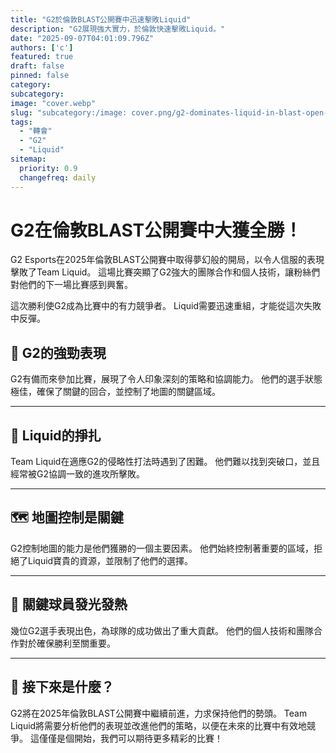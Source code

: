 ```yaml
---
title: "G2於倫敦BLAST公開賽中迅速擊敗Liquid"
description: "G2展現強大實力，於倫敦快速擊敗Liquid。"
date: "2025-09-07T04:01:09.796Z"
authors: ['c']
featured: true
draft: false
pinned: false
category:
subcategory:
image: "cover.webp"
slug: "subcategory:/image: cover.png/g2-dominates-liquid-in-blast-open-london-2025"
tags:
  - "轉會"
  - "G2"
  - "Liquid"
sitemap:
  priority: 0.9
  changefreq: daily
---
```

# G2在倫敦BLAST公開賽中大獲全勝！

G2 Esports在2025年倫敦BLAST公開賽中取得夢幻般的開局，以令人信服的表現擊敗了Team Liquid。 這場比賽突顯了G2強大的團隊合作和個人技術，讓粉絲們對他們的下一場比賽感到興奮。

這次勝利使G2成為比賽中的有力競爭者。 Liquid需要迅速重組，才能從這次失敗中反彈。

## 💪 G2的強勁表現
G2有備而來參加比賽，展現了令人印象深刻的策略和協調能力。 他們的選手狀態極佳，確保了關鍵的回合，並控制了地圖的關鍵區域。

---

## 🧊 Liquid的掙扎
Team Liquid在適應G2的侵略性打法時遇到了困難。 他們難以找到突破口，並且經常被G2協調一致的進攻所擊敗。

---

## 🗺️ 地圖控制是關鍵
G2控制地圖的能力是他們獲勝的一個主要因素。 他們始終控制著重要的區域，拒絕了Liquid寶貴的資源，並限制了他們的選擇。

---

## 🌟 關鍵球員發光發熱
幾位G2選手表現出色，為球隊的成功做出了重大貢獻。 他們的個人技術和團隊合作對於確保勝利至關重要。

---

## 👀 接下來是什麼？
G2將在2025年倫敦BLAST公開賽中繼續前進，力求保持他們的勢頭。 Team Liquid將需要分析他們的表現並改進他們的策略，以便在未來的比賽中有效地競爭。 這僅僅是個開始，我們可以期待更多精彩的比賽！
